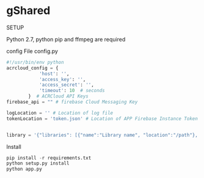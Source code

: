 # gShared

SETUP

Python 2.7, python pip and ffmpeg are required

config File 
config.py
```python
#!/usr/bin/env python
acrcloud_config = {
            'host': '',
            'access_key': '',
            'access_secret': '',
            'timeout': 10  # seconds
        }  # ACRCloud API Keys
firebase_api = "" # firebase Cloud Messaging Key

logLocation = '' # Location of log file
tokenLocation = 'token.json' # Location of APP Firebase Instance Token (used for Push notification)


library = '{"libraries": [{"name":"Library name", "location":"/path"}, {"name":"Library name", "location":"/path"}]}'
```

Install

```python
pip install -r requirements.txt
python setup.py install
python app.py
```



